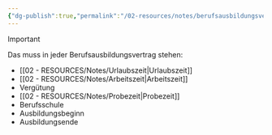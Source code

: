 ```yaml
---
{"dg-publish":true,"permalink":"/02-resources/notes/berufsausbildungsvertrag/","tags":["GFN/prüfungsrelevant/AP1","GFN/LF01"],"noteIcon":"","updated":"2024-08-18T18:44:37.000+02:00"}
---
```


> [!important] 
> Das muss in jeder Berufsausbildungsvertrag stehen:
> - [[02 - RESOURCES/Notes/Urlaubszeit\|Urlaubszeit]]
> - [[02 - RESOURCES/Notes/Arbeitszeit\|Arbeitszeit]]
> - Vergütung
> - [[02 - RESOURCES/Notes/Probezeit\|Probezeit]] 
> - Berufsschule
> - Ausbildungsbeginn
> - Ausbildungsende

